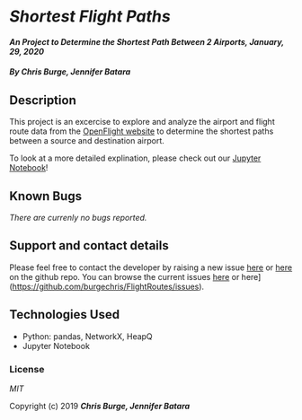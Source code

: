 # _Shortest Flight Paths_

#### _An Project to Determine the Shortest Path Between 2 Airports, January, 29, 2020_

#### _By **Chris Burge, Jennifer Batara**_

## Description

This project is an excercise to explore and analyze the airport and flight route data from the [OpenFlight website](https://openflights.org/data.html) to determine the shortest paths between a source and destination airport.

To look at a more detailed explination, please check out our [Jupyter Notebook](https://github.com/jbatara/FlightRoutes/blob/master/SFO%20-%20PDX.ipynb)!


## Known Bugs

_There are currenly no bugs reported._

## Support and contact details

Please feel free to contact the developer by raising a new issue [here](https://github.com/jbatara/FlightRoutes/issues/new) or [here](https://github.com/burgechris/FlightRoutes/issues/new) on the github repo. You can browse the current issues [here](https://github.com/jbatara/FlightRoutes/issues) or here](https://github.com/burgechris/FlightRoutes/issues).

## Technologies Used

* Python: pandas, NetworkX, HeapQ
* Jupyter Notebook

### License

_MIT_

Copyright (c) 2019 **_Chris Burge, Jennifer Batara_**
